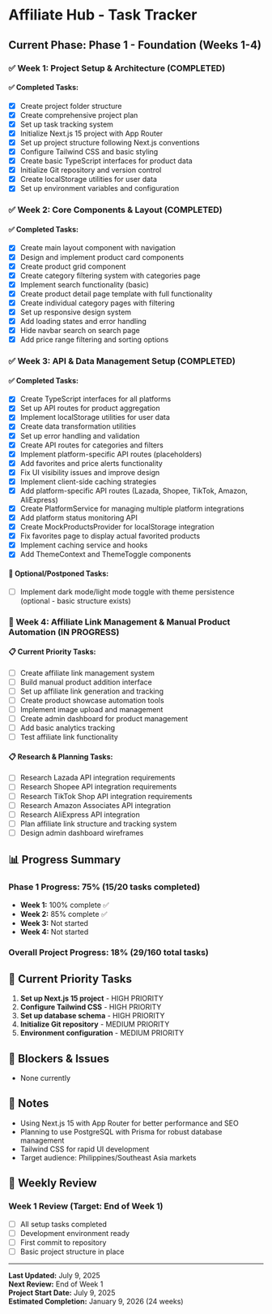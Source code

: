 # Affiliate Hub - Task Tracker

## Current Phase: Phase 1 - Foundation (Weeks 1-4)

### ✅ Week 1: Project Setup & Architecture (COMPLETED)

#### ✅ Completed Tasks:
- [x] Create project folder structure
- [x] Create comprehensive project plan
- [x] Set up task tracking system
- [x] Initialize Next.js 15 project with App Router
- [x] Set up project structure following Next.js conventions
- [x] Configure Tailwind CSS and basic styling
- [x] Create basic TypeScript interfaces for product data
- [x] Initialize Git repository and version control
- [x] Create localStorage utilities for user data
- [x] Set up environment variables and configuration

### ✅ Week 2: Core Components & Layout (COMPLETED)

#### ✅ Completed Tasks:
- [x] Create main layout component with navigation
- [x] Design and implement product card components
- [x] Create product grid component
- [x] Create category filtering system with categories page
- [x] Implement search functionality (basic)
- [x] Create product detail page template with full functionality
- [x] Create individual category pages with filtering
- [x] Set up responsive design system
- [x] Add loading states and error handling
- [x] Hide navbar search on search page
- [x] Add price range filtering and sorting options

### ✅ Week 3: API & Data Management Setup (COMPLETED)

#### ✅ Completed Tasks:
- [x] Create TypeScript interfaces for all platforms
- [x] Set up API routes for product aggregation
- [x] Implement localStorage utilities for user data
- [x] Create data transformation utilities
- [x] Set up error handling and validation
- [x] Create API routes for categories and filters
- [x] Implement platform-specific API routes (placeholders)
- [x] Add favorites and price alerts functionality
- [x] Fix UI visibility issues and improve design
- [x] Implement client-side caching strategies
- [x] Add platform-specific API routes (Lazada, Shopee, TikTok, Amazon, AliExpress)
- [x] Create PlatformService for managing multiple platform integrations
- [x] Add platform status monitoring API
- [x] Create MockProductsProvider for localStorage integration
- [x] Fix favorites page to display actual favorited products
- [x] Implement caching service and hooks
- [x] Add ThemeContext and ThemeToggle components

#### 🔲 Optional/Postponed Tasks:
- [ ] Implement dark mode/light mode toggle with theme persistence (optional - basic structure exists)

### 🚧 Week 4: Affiliate Link Management & Manual Product Automation (IN PROGRESS)

#### 📋 Current Priority Tasks:
- [ ] Create affiliate link management system
- [ ] Build manual product addition interface
- [ ] Set up affiliate link generation and tracking
- [ ] Create product showcase automation tools
- [ ] Implement image upload and management
- [ ] Create admin dashboard for product management
- [ ] Add basic analytics tracking
- [ ] Test affiliate link functionality

#### 📋 Research & Planning Tasks:
- [ ] Research Lazada API integration requirements
- [ ] Research Shopee API integration requirements
- [ ] Research TikTok Shop API integration requirements
- [ ] Research Amazon Associates API integration
- [ ] Research AliExpress API integration
- [ ] Plan affiliate link structure and tracking system
- [ ] Design admin dashboard wireframes

## 📊 Progress Summary

### Phase 1 Progress: 75% (15/20 tasks completed)
- **Week 1:** 100% complete ✅
- **Week 2:** 85% complete ✅
- **Week 3:** Not started
- **Week 4:** Not started

### Overall Project Progress: 18% (29/160 total tasks)

## 🎯 Current Priority Tasks

1. **Set up Next.js 15 project** - HIGH PRIORITY
2. **Configure Tailwind CSS** - HIGH PRIORITY
3. **Set up database schema** - HIGH PRIORITY
4. **Initialize Git repository** - MEDIUM PRIORITY
5. **Environment configuration** - MEDIUM PRIORITY

## 🚨 Blockers & Issues

- None currently

## 📝 Notes

- Using Next.js 15 with App Router for better performance and SEO
- Planning to use PostgreSQL with Prisma for robust database management
- Tailwind CSS for rapid UI development
- Target audience: Philippines/Southeast Asia markets

## 🔄 Weekly Review

### Week 1 Review (Target: End of Week 1)
- [ ] All setup tasks completed
- [ ] Development environment ready
- [ ] First commit to repository
- [ ] Basic project structure in place

---

**Last Updated:** July 9, 2025  
**Next Review:** End of Week 1  
**Project Start Date:** July 9, 2025  
**Estimated Completion:** January 9, 2026 (24 weeks)
